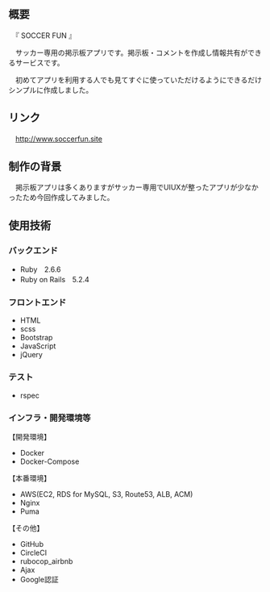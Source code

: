 ## 概要

　『 SOCCER FUN 』

 　サッカー専用の掲示板アプリです。掲示板・コメントを作成し情報共有ができるサービスです。

 　初めてアプリを利用する人でも見てすぐに使っていただけるようにできるだけシンプルに作成しました。

## リンク
　http://www.soccerfun.site

## 制作の背景
　掲示板アプリは多くありますがサッカー専用でUIUXが整ったアプリが少なかったため今回作成してみました。
 

## 使用技術


### バックエンド

* Ruby　2.6.6
* Ruby on Rails　5.2.4


### フロントエンド

* HTML
* scss
* Bootstrap
* JavaScript
* jQuery


### テスト

* rspec


### インフラ・開発環境等

【開発環境】

* Docker
* Docker-Compose


【本番環境】

* AWS(EC2, RDS for MySQL, S3, Route53, ALB, ACM)
* Nginx
* Puma


【その他】

* GitHub
* CircleCI
* rubocop_airbnb
* Ajax
* Google認証

